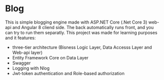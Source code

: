 # Blog
This is simple blogging engine made with ASP.NET Core (.Net Core 3) web-api and Angular 8 cliend side. The back automatically runs front, 
and you can try to run them separatly. This project was made for learning purposes and it features:
 - three-tier architecture (Bisness Logic Layer, Data Accesss Layer and Web-api layer)
 - Entity Framework Core on Data Layer
 - Swagger
 - Logging with Nlog
 - Jwt-token authentication and Role-based authorization
 
